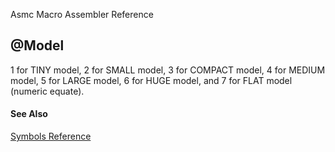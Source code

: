 Asmc Macro Assembler Reference

## @Model

1 for TINY model, 2 for SMALL model, 3 for COMPACT model, 4 for MEDIUM model, 5 for LARGE model, 6 for HUGE model, and 7 for FLAT model (numeric equate).

#### See Also

[Symbols Reference](readme.md)
